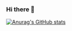 ### Hi there 👋

[![Anurag's GitHub stats](https://github-readme-stats.vercel.app/api?username=xiezhongmin&theme=highcontrast)](https://github.com/anuraghazra/github-readme-stats)


<!--
**xiezhongmin/xiezhongmin** is a ✨ _special_ ✨ repository because its `README.md` (this file) appears on your GitHub profile.

Here are some ideas to get you started:

- 🔭 I’m currently working on ...
- 🌱 I’m currently learning ...
- 👯 I’m looking to collaborate on ...
- 🤔 I’m looking for help with ...
- 💬 Ask me about ...
- 📫 How to reach me: ...
- 😄 Pronouns: ...
- ⚡ Fun fact: ...
-->

